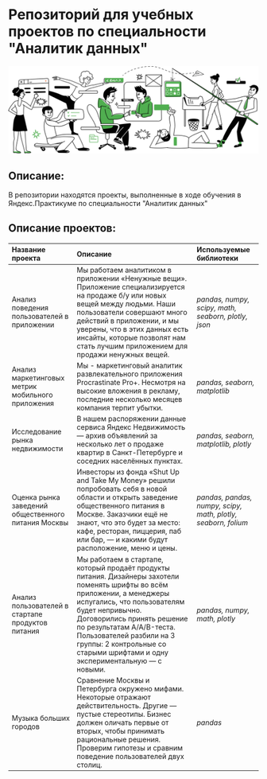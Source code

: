 # Репозиторий для учебных проектов по специальности "Аналитик данных"

[![Аналитик данных — Яндекс.Практикум](/career1.svg)](https://praktikum.yandex.ru/data-analyst/)

## Описание:
В репозитории находятся проекты, выполненные в ходе обучения в Яндекс.Практикуме по специальности "Аналитик данных"
 
## Описание проектов:
| Название проекта | Описание | Используемые библиотеки | 
| :---------------------- | :---------------------- | :---------------------- |
| Анализ поведения пользователей в приложении| Мы работаем аналитиком в приложении «Ненужные вещи». Приложение специализируется на продаже б/у или новых вещей между людьми. Наши пользователи совершают много действий в приложении, и мы уверены, что в этих данных есть инсайты, которые позволят нам стать лучшим приложением для продажи ненужных вещей.| *pandas, numpy, scipy, math, seaborn, plotly, json* |
| Анализ маркетинговых метрик мобильного приложения| Мы - маркетинговый аналитик развлекательного приложения Procrastinate Pro+. Несмотря на высокие вложения в рекламу, последние несколько месяцев компания терпит убытки. | *pandas, seaborn, matplotlib* |
| Исследование рынка недвижимости| В нашем распоряжении данные сервиса Яндекс Недвижимость — архив объявлений за несколько лет о продаже квартир в Санкт-Петербурге и соседних населённых пунктах. | *pandas, seaborn, matplotlib, plotly* |
| Оценка рынка заведений общественного питания Москвы| Инвесторы из фонда «Shut Up and Take My Money» решили попробовать себя в новой области и открыть заведение общественного питания в Москве. Заказчики ещё не знают, что это будет за место: кафе, ресторан, пиццерия, паб или бар, — и какими будут расположение, меню и цены. | *pandas, pandas, numpy, scipy, math, plotly, seaborn, folium* |
| Анализ пользователей в стартапе продуктов питания| Мы работаем в стартапе, который продаёт продукты питания. Дизайнеры захотели поменять шрифты во всём приложении, а менеджеры испугались, что пользователям будет непривычно. Договорились принять решение по результатам A/A/B-теста. Пользователей разбили на 3 группы: 2 контрольные со старыми шрифтами и одну экспериментальную — с новыми. | *pandas, numpy, math, plotly* |
| Музыка больших городов| Сравнение Москвы и Петербурга окружено мифами. Некоторые отражают действительность. Другие — пустые стереотипы. Бизнес должен оличать первые от вторых, чтобы принимать рациональные решения. Проверим гипотезы и сравним поведение пользователей двух столиц. | *pandas* |
